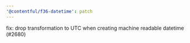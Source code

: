 ```yaml
---
'@contentful/f36-datetime': patch
---
```


fix: drop transformation to UTC when creating machine readable datetime (#2680)
